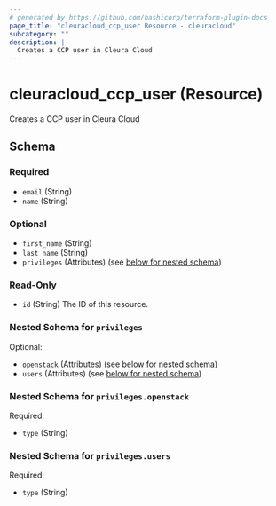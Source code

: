 ```yaml
---
# generated by https://github.com/hashicorp/terraform-plugin-docs
page_title: "cleuracloud_ccp_user Resource - cleuracloud"
subcategory: ""
description: |-
  Creates a CCP user in Cleura Cloud
---
```


# cleuracloud_ccp_user (Resource)

Creates a CCP user in Cleura Cloud



<!-- schema generated by tfplugindocs -->
## Schema

### Required

- `email` (String)
- `name` (String)

### Optional

- `first_name` (String)
- `last_name` (String)
- `privileges` (Attributes) (see [below for nested schema](#nestedatt--privileges))

### Read-Only

- `id` (String) The ID of this resource.

<a id="nestedatt--privileges"></a>
### Nested Schema for `privileges`

Optional:

- `openstack` (Attributes) (see [below for nested schema](#nestedatt--privileges--openstack))
- `users` (Attributes) (see [below for nested schema](#nestedatt--privileges--users))

<a id="nestedatt--privileges--openstack"></a>
### Nested Schema for `privileges.openstack`

Required:

- `type` (String)


<a id="nestedatt--privileges--users"></a>
### Nested Schema for `privileges.users`

Required:

- `type` (String)
